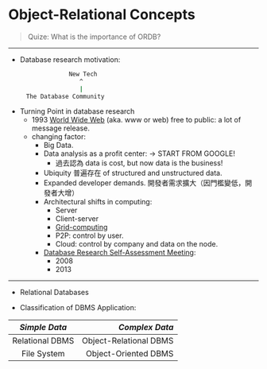 # Object-Relational Concepts

> Quize: What is the importance of ORDB?
> 

**********

* Database research motivation:

```sh
                 New Tech
                    ^
                    |
     The Database Community
```


* Turning Point in database research
  * 1993 [World Wide Web](https://en.wikipedia.org/wiki/History_of_the_World_Wide_Web) (aka. www or web) free to public: a lot of message release.
  * changing factor:
    * Big Data.
    * Data analysis as a profit center: -> START FROM GOOGLE!
        * 過去認為 data is cost, but now data is the business!
    * Ubiquity 普遍存在 of structured and unstructured data.
    * Expanded developer demands. 開發者需求擴大（因門檻變低，開發者大增）
    * Architectural shifts in computing:
        * Server
        * Client-server
        * [Grid-computing](https://zh.wikipedia.org/wiki/%E7%BD%91%E6%A0%BC%E8%AE%A1%E7%AE%97)
        * P2P: control by user.
        * Cloud: control by company and data on the node.
    * [Database Research Self-Assessment Meeting](https://beckman.cs.wisc.edu/):
        * 2008
        * 2013
        

**********

  * Relational Databases
  
  
  * Classification of DBMS Application:
  
 | _Simple Data_   | _Complex Data_         |
 | :-------------: | ---------------------: |
 | Relational DBMS | Object-Relational DBMS | 
 | File System     | Object-Oriented DBMS   | 



